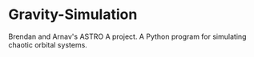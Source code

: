 # Gravity-Simulation
Brendan and Arnav's ASTRO A project. A Python program for simulating chaotic orbital systems.
